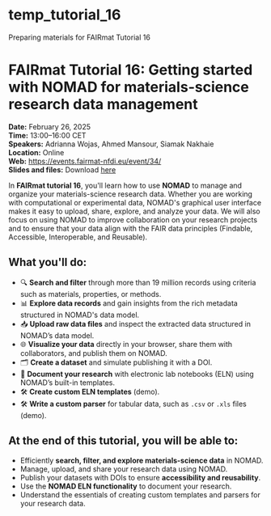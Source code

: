 # temp_tutorial_16
Preparing materials for FAIRmat Tutorial 16

# FAIRmat Tutorial 16: Getting started with NOMAD for materials-science research data management

**Date:** February 26, 2025  
**Time:** 13:00–16:00 CET  
**Speakers:** Adrianna Wojas, Ahmed Mansour, Siamak Nakhaie  
**Location:** Online  
**Web:** <a href="https://events.fairmat-nfdi.eu/event/34/" target="_blank" rel="noopener noreferrer">https://events.fairmat-nfdi.eu/event/34/</a>  
**Slides and files:** Download <a href="https://github.com/FAIRmat-NFDI/FAIRmat-tutorial-16/tree/main/tutorial_16_materials" target="_blank" rel="noopener noreferrer">here</a>



In **FAIRmat tutorial 16**, you'll learn how to use **NOMAD** to manage and organize your materials-science research data. Whether you are working with computational or experimental data, NOMAD's graphical user interface makes it easy to upload, share, explore, and analyze your data. We will also focus on using NOMAD to improve collaboration on your research projects and to ensure that your data align with the FAIR data principles (Findable, Accessible, Interoperable, and Reusable).

## What you'll do:
- 🔍 **Search and filter** through more than 19 million records using criteria such as materials, properties, or methods.  
- 📊 **Explore data records** and gain insights from the rich metadata structured in NOMAD's data model.  
- 📥 **Upload raw data files** and inspect the extracted data structured in NOMAD’s data model.  
- 🌐 **Visualize your data** directly in your browser, share them with collaborators, and publish them on NOMAD.  
- 🗂️ **Create a dataset** and simulate publishing it with a DOI.  
- 📖 **Document your research** with electronic lab notebooks (ELN) using NOMAD’s built-in templates.  
- 🛠️ **Create custom ELN templates** (demo).  
- 🛠️ **Write a custom parser** for tabular data, such as `.csv` or `.xls` files (demo).  

## At the end of this tutorial, you will be able to:
- Efficiently **search, filter, and explore materials-science data** in NOMAD.  
- Manage, upload, and share your research data using NOMAD.  
- Publish your datasets with DOIs to ensure **accessibility and reusability**.  
- Use the **NOMAD ELN functionality** to document your research.  
- Understand the essentials of creating custom templates and parsers for your research data.  
